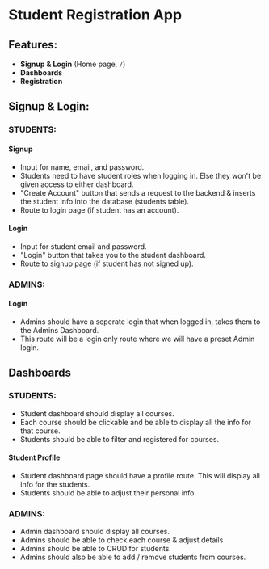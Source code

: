 # Student Registration App

## Features:

- **Signup & Login** (Home page, `/`)
- **Dashboards**
- **Registration**

<!-- ## Frontend: -->

## Signup & Login:
### STUDENTS:
#### Signup
- Input for name, email, and password.
- Students need to have student roles when logging in. Else they won't be given access to either dashboard.
- "Create Account" button that sends a request to the backend & inserts the student info into the database (students table).
- Route to login page (if student has an account).

#### Login
- Input for student email and password.
- "Login" button that takes you to the student dashboard.
- Route to signup page (if student has not signed up).

### ADMINS:
#### Login
- Admins should have a seperate login that when logged in, takes them to the Admins Dashboard.
- This route will be a login only route where we will have a preset Admin login.

## Dashboards
### STUDENTS:
- Student dashboard should display all courses.
- Each course should be clickable and be able to display all the info for that course.
- Students should be able to filter and registered for courses.

#### Student Profile
- Student dashboard page should have a profile route. This will display all info for the students.
- Students should be able to adjust their personal info.

### ADMINS:
- Admin dashboard should display all courses.
- Admins should be able to check each course & adjust details
- Admins should be able to CRUD for students.
- Admins should also be able to add / remove students from courses.